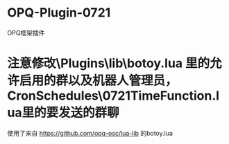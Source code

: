 # OPQ-Plugin-0721
OPQ框架插件

# 注意修改\Plugins\lib\botoy.lua 里的允许启用的群以及机器人管理员，CronSchedules\0721TimeFunction.lua里的要发送的群聊

使用了来自 https://github.com/opq-osc/lua-lib 的botoy.lua
